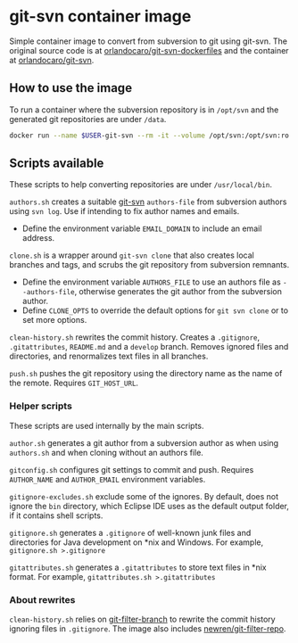 # git-svn container image

Simple container image to convert from subversion to git using git-svn. The original source code is at [orlandocaro/git-svn-dockerfiles](https://github.com/orlandocaro/git-svn-dockerfiles) and the container at [orlandocaro/git-svn](https://hub.docker.com/r/orlandocaro/git-svn).

## How to use the image

To run a container where the subversion repository is in `/opt/svn` and the generated git repositories are under `/data`.

```sh
docker run --name $USER-git-svn --rm -it --volume /opt/svn:/opt/svn:ro --volume $PWD:/data orlandocaro/git-svn ash
```

## Scripts available

These scripts to help converting repositories are under `/usr/local/bin`.

`authors.sh` creates a suitable [git-svn](https://git-scm.com/docs/git-svn) `authors-file` from subversion authors using `svn log`. Use if intending to fix author names and emails. 
* Define the environment variable `EMAIL_DOMAIN` to include an email address.

`clone.sh` is a wrapper around `git-svn clone` that also creates local branches and tags, and scrubs the git repository from subversion remnants. 
* Define the environment variable `AUTHORS_FILE` to use an authors file as `--authors-file`, otherwise generates the git author from the subversion author.
* Define `CLONE_OPTS` to override the default options for `git svn clone` or to set more options.

`clean-history.sh` rewrites the commit history. Creates a `.gitignore`, `.gitattributes`, `README.md` and a `develop` branch. Removes ignored files and directories, and renormalizes text files in all branches.

`push.sh` pushes the git repository using the directory name as the name of the remote. Requires `GIT_HOST_URL`.

### Helper scripts

These scripts are used internally by the main scripts.

`author.sh` generates a git author from a subversion author as when using `authors.sh` and when cloning without an authors file.

`gitconfig.sh` configures git settings to commit and push. Requires `AUTHOR_NAME` and `AUTHOR_EMAIL` environment variables.

`gitignore-excludes.sh` exclude some of the ignores. By default, does not ignore the `bin` directory, which Eclipse IDE uses as the default output folder, if it contains shell scripts.

`gitignore.sh` generates a `.gitignore` of well-known junk files and directories for Java development on \*nix and Windows. For example, `gitignore.sh >.gitignore`

`gitattributes.sh` generates a `.gitattributes` to store text files in \*nix format. For example, `gitattributes.sh >.gitattributes`

### About rewrites

`clean-history.sh` relies on [git-filter-branch](https://git-scm.com/docs/git-filter-branch) to rewrite the commit history ignoring files in `.gitignore`. The image also includes [newren/git-filter-repo](https://github.com/newren/git-filter-repo).
